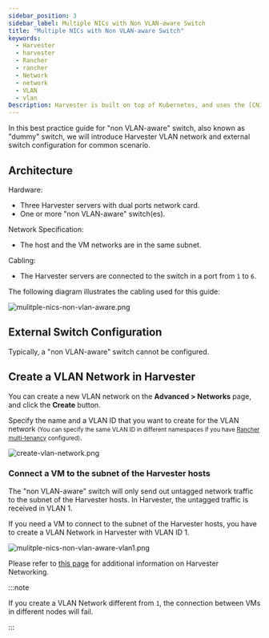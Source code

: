 ```yaml
---
sidebar_position: 3
sidebar_label: Multiple NICs with Non VLAN-aware Switch
title: "Multiple NICs with Non VLAN-aware Switch"
keywords:
  - Harvester
  - harvester
  - Rancher
  - rancher
  - Network
  - network
  - VLAN
  - vlan
Description: Harvester is built on top of Kubernetes, and uses the [CNI](https://github.com/containernetworking/cni) as the interface between network providers and Kubernetes pod networking. Naturally, we implement the Harvester network based on CNI. Moreover, the Harvester UI integrates the network configuration in order to provide a user-friendly way to configure networks for VMs.
---
```


In this best practice guide for "non VLAN-aware" switch, also known as "dummy" switch, we will introduce Harvester VLAN network and external switch configuration for common scenario.

## Architecture

Hardware:

- Three Harvester servers with dual ports network card.
- One or more "non VLAN-aware" switch(es).

Network Specification:

- The host and the VM networks are in the same subnet.

Cabling:

- The Harvester servers are connected to the switch in a port from `1` to `6`.

The following diagram illustrates the cabling used for this guide:

   ![mulitple-nics-non-vlan-aware.png](/img/v1.0/networking/best-practice/mulitple-nics-non-vlan-aware.png)

## External Switch Configuration

Typically, a "non VLAN-aware" switch cannot be configured.

## Create a VLAN Network in Harvester

You can create a new VLAN network on the **Advanced > Networks** page, and click the **Create** button.

Specify the name and a VLAN ID that you want to create for the VLAN network <small>(You can specify the same VLAN ID in different namespaces if you have [Rancher multi-tenancy](../../rancher/virtualization-management.md#multi-tenancy) configured)</small>.

   ![create-vlan-network.png](/img/v1.0/networking/best-practice/create-network.png)

### Connect a VM to the subnet of the Harvester hosts

The "non VLAN-aware" switch will only send out untagged network traffic to the subnet of the Harvester hosts. In Harvester, the untagged traffic is received in VLAN 1.

If you need a VM to connect to the subnet of the Harvester hosts, you have to create a VLAN Network in Harvester with VLAN ID 1.

   ![mulitple-nics-non-vlan-aware-vlan1.png](/img/v1.0/networking/best-practice/mulitple-nics-non-vlan-aware-vlan1.png)

Please refer to [this page](../harvester-network.md) for additional information on Harvester Networking.

:::note

If you create a VLAN Network different from `1`, the connection between VMs in different nodes will fail.

:::
